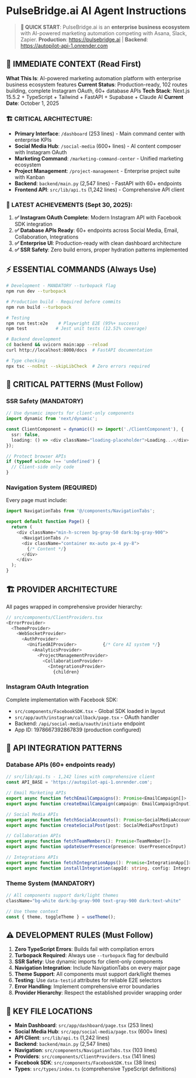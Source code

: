 # PulseBridge.ai AI Agent Instructions

> **🎯 QUICK START**: PulseBridge.ai is an **enterprise business ecosystem** with AI-powered marketing automation competing with Asana, Slack, Zapier. **Production**: https://pulsebridge.ai | **Backend**: https://autopilot-api-1.onrender.com

## 🚀 **IMMEDIATE CONTEXT** (Read First)

**What This Is**: AI-powered marketing automation platform with enterprise business ecosystem features
**Current Status**: Production-ready, 102 routes building, complete Instagram OAuth, 60+ database APIs
**Tech Stack**: Next.js 15.5.2 + TypeScript + Tailwind + FastAPI + Supabase + Claude AI
**Current Date**: October 1, 2025

### **🏗️ CRITICAL ARCHITECTURE**:
- **Primary Interface**: `/dashboard` (253 lines) - Main command center with enterprise KPIs
- **Social Media Hub**: `/social-media` (600+ lines) - AI content composer with Instagram OAuth  
- **Marketing Command**: `/marketing-command-center` - Unified marketing ecosystem
- **Project Management**: `/project-management` - Enterprise project suite with Kanban
- **Backend**: `backend/main.py` (2,547 lines) - FastAPI with 60+ endpoints
- **Frontend API**: `src/lib/api.ts` (1,242 lines) - Comprehensive API client

### **🎯 LATEST ACHIEVEMENTS** (Sept 30, 2025):
1. **✅ Instagram OAuth Complete**: Modern Instagram API with Facebook SDK integration
2. **✅ Database APIs Ready**: 60+ endpoints across Social Media, Email, Collaboration, Integrations
3. **✅ Enterprise UI**: Production-ready with clean dashboard architecture
4. **✅ SSR Safety**: Zero build errors, proper hydration patterns implemented

## ⚡ **ESSENTIAL COMMANDS** (Always Use)

```bash
# Development - MANDATORY --turbopack flag
npm run dev --turbopack

# Production build - Required before commits
npm run build --turbopack

# Testing
npm run test:e2e    # Playwright E2E (95%+ success)
npm test           # Jest unit tests (12.51% coverage)

# Backend development
cd backend && uvicorn main:app --reload
curl http://localhost:8000/docs  # FastAPI documentation

# Type checking
npx tsc --noEmit --skipLibCheck  # Zero errors required
```

## 🎯 **CRITICAL PATTERNS** (Must Follow)

### **SSR Safety (MANDATORY)**
```typescript
// Use dynamic imports for client-only components
import dynamic from 'next/dynamic';

const ClientComponent = dynamic(() => import('./ClientComponent'), {
  ssr: false,
  loading: () => <div className="loading-placeholder">Loading...</div>
});

// Protect browser APIs
if (typeof window !== 'undefined') {
  // Client-side only code
}
```

### **Navigation System (REQUIRED)**
Every page must include:
```typescript
import NavigationTabs from '@/components/NavigationTabs';

export default function Page() {
  return (
    <div className="min-h-screen bg-gray-50 dark:bg-gray-900">
      <NavigationTabs />
      <div className="container mx-auto px-4 py-8">
        {/* Content */}
      </div>
    </div>
  );
}
```

## 🏗️ **PROVIDER ARCHITECTURE**

All pages wrapped in comprehensive provider hierarchy:
```typescript
// src/components/ClientProviders.tsx
<ErrorProvider>
  <ThemeProvider>
    <WebSocketProvider>
      <AuthProvider>
        <UnifiedAIProvider>          {/* Core AI system */}
          <AnalyticsProvider>
            <ProjectManagementProvider>
              <CollaborationProvider>
                <IntegrationsProvider>
                  {children}
```

### **Instagram OAuth Integration**
Complete implementation with Facebook SDK:
- `src/components/FacebookSDK.tsx` - Global SDK loaded in layout
- `src/app/auth/instagram/callback/page.tsx` - OAuth handler
- Backend: `/api/social-media/oauth/initiate` endpoint
- App ID: 1978667392867839 (production configured)

## 🔧 **API INTEGRATION PATTERNS**

### **Database APIs (60+ endpoints ready)**
```typescript
// src/lib/api.ts - 1,242 lines with comprehensive client
const API_BASE = 'https://autopilot-api-1.onrender.com';

// Email Marketing APIs
export async function fetchEmailCampaigns(): Promise<EmailCampaign[]>
export async function createEmailCampaign(campaign: EmailCampaignInput)

// Social Media APIs  
export async function fetchSocialAccounts(): Promise<SocialMediaAccount[]>
export async function createSocialPost(post: SocialMediaPostInput)

// Collaboration APIs
export async function fetchTeamMembers(): Promise<TeamMember[]>
export async function updateUserPresence(presence: UserPresenceInput)

// Integrations APIs
export async function fetchIntegrationApps(): Promise<IntegrationApp[]>
export async function installIntegration(appId: string, config: IntegrationConfig)
```

### **Theme System (MANDATORY)**
```typescript
// All components support dark/light themes
className="bg-white dark:bg-gray-900 text-gray-900 dark:text-white"

// Use theme context
const { theme, toggleTheme } = useTheme();
```

## ⚠️ **DEVELOPMENT RULES** (Must Follow)

1. **Zero TypeScript Errors**: Builds fail with compilation errors
2. **Turbopack Required**: Always use `--turbopack` flag for dev/build
3. **SSR Safety**: Use dynamic imports for client-only components
4. **Navigation Integration**: Include NavigationTabs on every major page
5. **Theme Support**: All components must support dark/light themes
6. **Testing**: Use `data-testid` attributes for reliable E2E selectors
7. **Error Handling**: Implement comprehensive error boundaries
8. **Provider Hierarchy**: Respect the established provider wrapping order

## 📁 **KEY FILE LOCATIONS**

- **Main Dashboard**: `src/app/dashboard/page.tsx` (253 lines)
- **Social Media Hub**: `src/app/social-media/page.tsx` (600+ lines)
- **API Client**: `src/lib/api.ts` (1,242 lines)
- **Backend**: `backend/main.py` (2,547 lines)
- **Navigation**: `src/components/NavigationTabs.tsx` (103 lines)
- **Providers**: `src/components/ClientProviders.tsx` (141 lines)
- **Facebook SDK**: `src/components/FacebookSDK.tsx` (38 lines)
- **Types**: `src/types/index.ts` (comprehensive TypeScript definitions)
